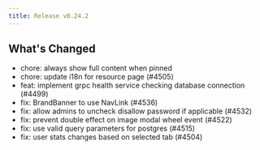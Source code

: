 ```yaml
---
title: Release v0.24.2
---
```


## What's Changed

- chore: always show full content when pinned
- chore: update i18n for resource page (#4505)
- feat: implement grpc health service checking database connection (#4499)
- fix: BrandBanner to use NavLink (#4536)
- fix: allow admins to uncheck disallow password if applicable (#4532)
- fix: prevent double effect on image modal wheel event (#4522)
- fix: use valid query parameters for postgres (#4515)
- fix: user stats changes based on selected tab (#4504)
